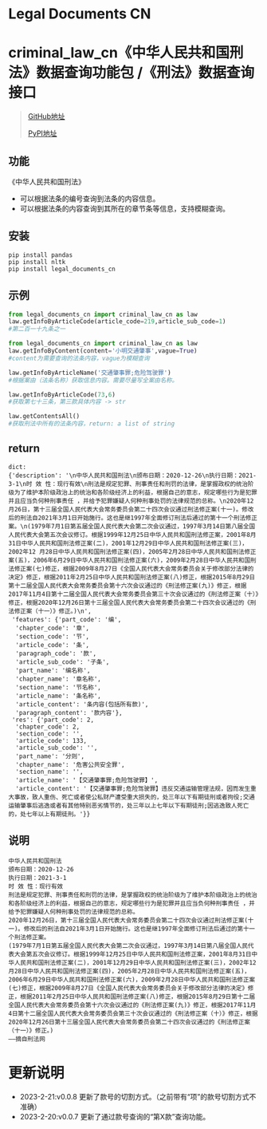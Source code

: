 # Legal Documents CN 
# criminal_law_cn《中华人民共和国刑法》数据查询功能包 /《刑法》数据查询接口

>[GitHub地址](https://github.com/1558359609/criminal_law_api)
> 
> [PyPI地址](https://pypi.org/project/legal-documents-cn/)

## 功能
《中华人民共和国刑法》
- 可以根据法条的编号查询到法条的内容信息。
- 可以根据法条的内容查询到其所在的章节条等信息，支持模糊查询。

## 安装
```shell
pip install pandas
pip install nltk
pip install legal_documents_cn
```
## 示例

```python
from legal_documents_cn import criminal_law_cn as law
law.getInfoByArticleCode(article_code=219,article_sub_code=1)
#第二百一十九条之一

```

```python
from legal_documents_cn import criminal_law_cn as law
law.getInfoByContent(content='小明交通肇事',vague=True)
#content为需要查询的法条内容，vague为模糊查询

```
```python
law.getInfoByArticleName('交通肇事罪;危险驾驶罪')
#根据案由（法条名称）获取信息内容。需要尽量写全案由名称。
```
```python
law.getInfoByArticleCode(73,6)
#获取第七十三条，第三款具体内容 -> str
```

```python
law.getContentsAll()
#获取刑法中所有的法条内容，return: a list of string
```

## return
```text
dict: 
{'description': '\n中华人民共和国刑法\n颁布日期：2020-12-26\n执行日期：2021-3-1\n时 效 性：现行有效\n刑法是规定犯罪、刑事责任和刑罚的法律，是掌握政权的统治阶级为了维护本阶级政治上的统治和各阶级经济上的利益，根据自己的意志，规定哪些行为是犯罪并且应当负何种刑事责任 ，并给予犯罪嫌疑人何种刑事处罚的法律规范的总称。\n2020年12月26日，第十三届全国人民代表大会常务委员会第二十四次会议通过刑法修正案(十一)。修改后的刑法自2021年3月1日开始施行。这也是继1997年全面修订刑法后通过的第十一个刑法修正案。\n(1979年7月1日第五届全国人民代表大会第二次会议通过，1997年3月14日第八届全国人民代表大会第五次会议修订。根据1999年12月25日中华人民共和国刑法修正案，2001年8月31日中华人民共和国刑法修正案(二)，2001年12月29日中华人民共和国刑法修正案(三)，2002年12 月28日中华人民共和国刑法修正案(四)，2005年2月28日中华人民共和国刑法修正案(五)，2006年6月29日中华人民共和国刑法修正案(六)，2009年2月28日中华人民共和国刑法修正案(七)修正，根据2009年8月27日《全国人民代表大会常务委员会关于修改部分法律的决定》修正，根据2011年2月25日中华人民共和国刑法修正案(八)修正，根据2015年8月29日第十二届全国人民代表大会常务委员会第十六次会议通过的《刑法修正案(九)》修正，根据2017年11月4日第十二届全国人民代表大会常务委员会第三十次会议通过的《刑法修正案（十）》修正，根据2020年12月26日第十三届全国人民代表大会常务委员会第二十四次会议通过的《刑法修正案（十一）》修正。)\n',
 'features': {'part_code': '编',
  'chapter_code': '章',
  'section_code': '节',
  'article_code': '条',
  'paragraph_code': '款',
  'article_sub_code': '子条',
  'part_name': '编名称',
  'chapter_name': '章名称',
  'section_name': '节名称',
  'article_name': '条名称',
  'article_content': '条内容(包括所有款)',
  'paragraph_content': '款内容'},
 'res': {'part_code': 2,
  'chapter_code': 2,
  'section_code': '',
  'article_code': 133,
  'article_sub_code': '',
  'part_name': '分则',
  'chapter_name': '危害公共安全罪',
  'section_name': '',
  'article_name': '【交通肇事罪;危险驾驶罪】',
  'article_content': '【交通肇事罪;危险驾驶罪】违反交通运输管理法规，因而发生重大事故，致人重伤、死亡或者使公私财产遭受重大损失的，处三年以下有期徒刑或者拘役;交通运输肇事后逃逸或者有其他特别恶劣情节的，处三年以上七年以下有期徒刑;因逃逸致人死亡的，处七年以上有期徒刑。'}}

``` 

## 说明
```text
中华人民共和国刑法
颁布日期：2020-12-26
执行日期：2021-3-1
时 效 性：现行有效
刑法是规定犯罪、刑事责任和刑罚的法律，是掌握政权的统治阶级为了维护本阶级政治上的统治和各阶级经济上的利益，根据自己的意志，规定哪些行为是犯罪并且应当负何种刑事责任 ，并给予犯罪嫌疑人何种刑事处罚的法律规范的总称。
2020年12月26日，第十三届全国人民代表大会常务委员会第二十四次会议通过刑法修正案(十一)。修改后的刑法自2021年3月1日开始施行。这也是继1997年全面修订刑法后通过的第十一个刑法修正案。
(1979年7月1日第五届全国人民代表大会第二次会议通过，1997年3月14日第八届全国人民代表大会第五次会议修订。根据1999年12月25日中华人民共和国刑法修正案，2001年8月31日中华人民共和国刑法修正案(二)，2001年12月29日中华人民共和国刑法修正案(三)，2002年12 月28日中华人民共和国刑法修正案(四)，2005年2月28日中华人民共和国刑法修正案(五)，2006年6月29日中华人民共和国刑法修正案(六)，2009年2月28日中华人民共和国刑法修正案(七)修正，根据2009年8月27日《全国人民代表大会常务委员会关于修改部分法律的决定》修正，根据2011年2月25日中华人民共和国刑法修正案(八)修正，根据2015年8月29日第十二届全国人民代表大会常务委员会第十六次会议通过的《刑法修正案(九)》修正，根据2017年11月4日第十二届全国人民代表大会常务委员会第三十次会议通过的《刑法修正案（十）》修正，根据2020年12月26日第十三届全国人民代表大会常务委员会第二十四次会议通过的《刑法修正案（十一）》修正。)
——摘自刑法网
```

# 更新说明
- 2023-2-21:v0.0.8 更新了款号的切割方式。（之前带有“项”的款号切割方式不准确）
- 2023-2-20:v0.0.7 更新了通过款号查询的“第X款”查询功能。
